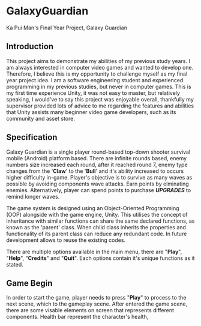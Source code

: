 # GalaxyGuardian
Ka Pui Man's Final Year Project, Galaxy Guardian

## Introduction
This project aims to demonstrate my abilities of my previous study years. I am always interested in computer video games and wanted to develop one. Therefore, I believe this is my opportunity to challenge myself as my final year project idea. I am a software engineering student and experienced programming in my previous studies, but never in computer games. This is my first time experience Unity, it was not easy to master, but relatively speaking, I would've to say this project was enjoyable overall, thankfully my supervisor provided lots of advice to me regarding the features and abilities that Unity assists many beginner video game developers, such as its community and asset store.

## Specification
Galaxy Guardian is a single player round-based top-down shooter survival mobile (Android) platform based. There are infinite rounds based, enemy numbers size increased each round, after it reached round 7, enemy type changes from the '**Claw**' to the '**Bull**' and it's ability increased to occurs higher difficulty in-game. Player's objective is to survive as many waves as possible by avoiding components wave attacks. Earn points by elminating enemies. Alternatively, player can spend points to purchase **_UPGRADES_** to remind longer waves.

The game system is designed using an Object-Oriented Programming (OOP) alongside with the game engine, Unity. This utilises the concept of inheritance with similar functions can share the same declared functions, as known as the 'parent' class. When child class inherits the properties and functionality of its parent class can reduce any redundant code. In future development allows to reuse the existing codes.

There are multiple options available in the main menu, there are "**Play**", "**Help**", "**Credits**" and "**Quit**". Each options contain it's unique functions as it stated.

## Game Begin
In order to start the game, player needs to press "**Play**" to process to the next scene, which to the gameplay scene. After entered the game scene, there are some visable elements on screen that represents different components. Health bar represent the character's health,
